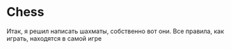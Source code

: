 # Chess

Итак, я решил написать шахматы, собственно вот они. Все правила, как играть, находятся в самой игре
